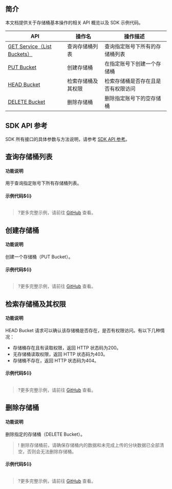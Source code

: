 ## 简介

本文档提供关于存储桶基本操作的相关 API 概览以及 SDK 示例代码。


| API                                                          | 操作名             | 操作描述                           |
| ------------------------------------------------------------ | ------------------ | ---------------------------------- |
| [GET Service（List Buckets）](https://cloud.tencent.com/document/product/436/8291) | 查询存储桶列表     | 查询指定账号下所有的存储桶列表     |
| [PUT Bucket](https://cloud.tencent.com/document/product/436/7738) | 创建存储桶         | 在指定账号下创建一个存储桶         |
| [HEAD Bucket](https://cloud.tencent.com/document/product/436/7735) | 检索存储桶及其权限 | 检索存储桶是否存在且是否有权限访问 |
| [DELETE Bucket](https://cloud.tencent.com/document/product/436/7732) | 删除存储桶         | 删除指定账号下的空存储桶           |

## SDK API 参考

SDK 所有接口的具体参数与方法说明，请参考 [SDK API 参考](cssg://api-doc)。

## 查询存储桶列表

#### 功能说明

用于查询指定账号下所有存储桶列表。

#### 示例代码${i}

[//]: # (.cssg-snippet-get-service)
```
```

>?更多完整示例，请前往 [GitHub](cssg://code-example/get-service) 查看。

## 创建存储桶

#### 功能说明

创建一个存储桶（PUT Bucket）。

#### 示例代码${i}

[//]: # (.cssg-snippet-put-bucket)
```
```

>?更多完整示例，请前往 [GitHub](cssg://code-example/put-bucket) 查看。

## 检索存储桶及其权限

#### 功能说明

HEAD Bucket 请求可以确认该存储桶是否存在，是否有权限访问。有以下几种情况：

- 存储桶存在且有读取权限，返回 HTTP 状态码为200。
- 无存储桶读取权限，返回 HTTP 状态码为403。
- 存储桶不存在，返回 HTTP 状态码为404。

#### 示例代码${i}

[//]: # (.cssg-snippet-head-bucket)
```
```

>?更多完整示例，请前往 [GitHub](cssg://code-example/head-bucket) 查看。


## 删除存储桶

#### 功能说明

删除指定的存储桶（DELETE Bucket）。

>! 删除存储桶前，请确保存储桶内的数据和未完成上传的分块数据已全部清空，否则会无法删除存储桶。

#### 示例代码${i}

[//]: # (.cssg-snippet-delete-bucket)
```
```

>?更多完整示例，请前往 [GitHub](cssg://code-example/delete-bucket) 查看。

